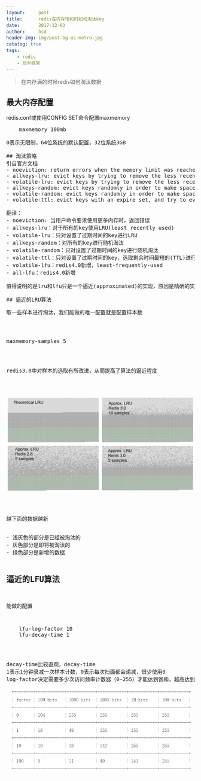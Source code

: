 ```yaml
---
layout:     post
title:      redis在内存饱和时如何淘汰key
date:       2017-12-03
author:     hsd
header-img: img/post-bg-os-metro.jpg
catalog: true
tags:
    - redis
    - 后台框架
---
```


>在内存满的时候redis如何淘汰数据

## 最大内存配置
redis.conf或使用CONFIG SET命令配置maxmemory
<pre>
    maxmemory 100mb
	
0表示无限制，64位系统的默认配置，32位系统3GB

## 淘汰策略
引自官方文档
- noeviction: return errors when the memory limit was reached and the client is trying to execute commands that could result in more memory to be used (most write commands, but DEL and a few more exceptions)
- allkeys-lru: evict keys by trying to remove the less recently used (LRU) keys first, in order to make space for the new data added
- volatile-lru: evict keys by trying to remove the less recently used (LRU) keys first, but only among keys that have an expire set, in order to make space for the new data added
- allkeys-random: evict keys randomly in order to make space for the new data added
- volatile-random: evict keys randomly in order to make space for the new data added, but only evict keys with an expire set
- volatile-ttl: evict keys with an expire set, and try to evict keys with a shorter time to live (TTL) first, in order to make space for the new data added

翻译：
- noeviction: 当用户命令要求使用更多内存时，返回错误
- allkeys-lru：对于所有的key使用LRU(least recently used)
- volatile-lru：只对设置了过期时间的key进行LRU
- allkeys-random：对所有的key进行随机淘汰
- volatile-random：只对设置了过期时间的key进行随机淘汰
- valatile-ttl：只对设置了过期时间的key，选取剩余时间最短的(TTL)进行淘汰
- volatile-lfu：redis4.0新增，least-frequently-used
- all-lfu：redis4.0新增

值得说明的是lru和lfu只是一个逼近(approximated)的实现，原因是精确的实现要求的时间和空间（主要）复杂度太高得不偿失

## 逼近的LRU算法
<p>取一些样本进行淘汰，我们能做的唯一配置就是配置样本数</p>
    <pre>maxmemory-samples 5</pre>
<p>redis3.0中对样本的选取有所改进，从而提高了算法的逼近程度</p>

![](img/redis_lru1.png)
<p>
越下面的数据越新</p>
- 浅灰色的部分是已经被淘汰的
- 灰色部分是即将被淘汰的
- 绿色部分是新增的数据

## 逼近的LFU算法
能做的配置
<pre>
    lfu-log-factor 10
    lfu-decay-time 1
</pre>
decay-time比较直观，decay-time 1表示1分钟衰减一次样本计数，0表示每次扫面都会递减，很少使用0
log-factor决定需要多少次访问频率计数器（0-255）才能达到饱和，越高达到255的需要的访问次数越多。微调这个值以便能比较好地区分低频访问和高频访问的key
<img src="img/redis_lfu1.png"/>

